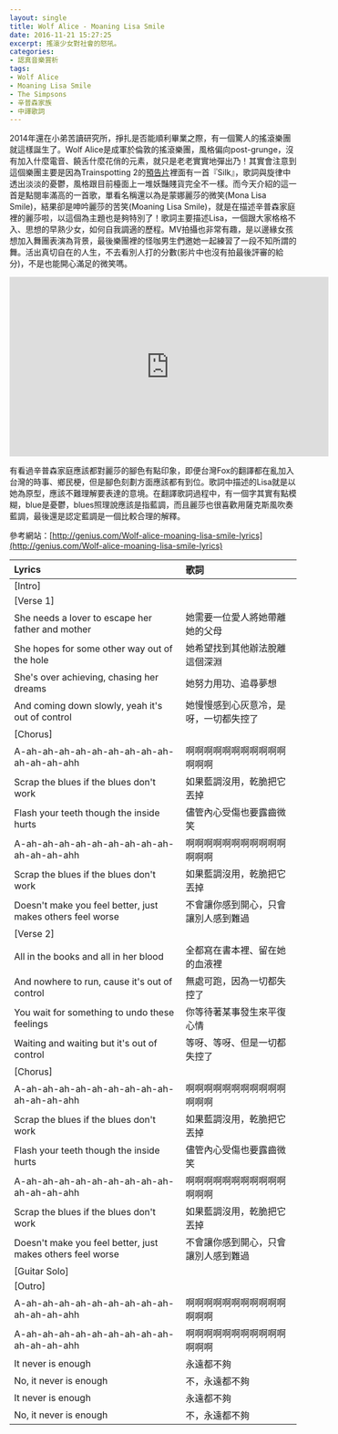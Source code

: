 ```yaml
---
layout: single
title: Wolf Alice - Moaning Lisa Smile
date: 2016-11-21 15:27:25
excerpt: 搖滾少女對社會的怒吼。
categories:
- 認真音樂賞析
tags:
- Wolf Alice
- Moaning Lisa Smile
- The Simpsons
- 辛普森家族
- 中譯歌詞
---
```


2014年還在小弟苦讀研究所，掙扎是否能順利畢業之際，有一個驚人的搖滾樂團就這樣誕生了。Wolf Alice是成軍於倫敦的搖滾樂團，風格偏向post-grunge，沒有加入什麼電音、饒舌什麼花俏的元素，就只是老老實實地彈出乃！其實會注意到這個樂團主要是因為Trainspotting 2的[預告片](https://www.youtube.com/watch?v=EsozpEE543w)裡面有一首『Silk』，歌詞與旋律中透出淡淡的憂鬱，風格跟目前檯面上一堆妖豔賤貨完全不一樣。而今天介紹的這一首是點閱率滿高的一首歌，單看名稱還以為是蒙娜麗莎的微笑(Mona Lisa Smile)，結果卻是呻吟麗莎的苦笑(Moaning Lisa Smile)，就是在描述辛普森家庭裡的麗莎啦，以這個為主題也是夠特別了！歌詞主要描述Lisa，一個跟大家格格不入、思想的早熟少女，如何自我調適的歷程。MV拍攝也非常有趣，是以邊緣女孩想加入舞團表演為背景，最後樂團裡的怪咖男生們邀她一起練習了一段不知所謂的舞。活出真切自在的人生，不去看別人打的分數(影片中也沒有拍最後評審的給分)，不是也能開心滿足的微笑嗎。

<p style="text-align: center;"><iframe allowfullscreen="" frameborder="0" height="315" src="https://www.youtube.com/embed/z71df68qLp0?wmode=transparent" width="560" class=""></iframe></p>

有看過辛普森家庭應該都對麗莎的腳色有點印象，即便台灣Fox的翻譯都在亂加入台灣的時事、鄉民梗，但是腳色刻劃方面應該都有到位。歌詞中描述的Lisa就是以她為原型，應該不難理解要表達的意境。在翻譯歌詞過程中，有一個字其實有點模糊，blue是憂鬱，blues照理說應該是指藍調，而且麗莎也很喜歡用薩克斯風吹奏藍調，最後還是認定藍調是一個比較合理的解釋。

參考網站：[http://genius.com/Wolf-alice-moaning-lisa-smile-lyrics](http://genius.com/Wolf-alice-moaning-lisa-smile-lyrics)

|Lyrics|歌詞|
|:-|:-|
|[Intro]||
|[Verse 1]||
|She needs a lover to escape her father and mother|她需要一位愛人將她帶離她的父母|
|She hopes for some other way out of the hole|她希望找到其他辦法脫離這個深淵|
|She's over achieving, chasing her dreams|她努力用功、追尋夢想|
|And coming down slowly, yeah it's out of control|她慢慢感到心灰意冷，是呀，一切都失控了|
|[Chorus]||
|A-ah-ah-ah-ah-ah-ah-ah-ah-ah-ah-ah-ah-ahh|啊啊啊啊啊啊啊啊啊啊啊啊啊啊|
|Scrap the blues if the blues don't work|如果藍調沒用，乾脆把它丟掉|
|Flash your teeth though the inside hurts|儘管內心受傷也要露齒微笑|
|A-ah-ah-ah-ah-ah-ah-ah-ah-ah-ah-ah-ah-ahh|啊啊啊啊啊啊啊啊啊啊啊啊啊啊|
|Scrap the blues if the blues don't work|如果藍調沒用，乾脆把它丟掉|
|Doesn't make you feel better, just makes others feel worse|不會讓你感到開心，只會讓別人感到難過|
|[Verse 2]||
|All in the books and all in her blood|全都寫在書本裡、留在她的血液裡|
|And nowhere to run, cause it's out of control|無處可跑，因為一切都失控了|
|You wait for something to undo these feelings|你等待著某事發生來平復心情|
|Waiting and waiting but it's out of control|等呀、等呀、但是一切都失控了|
|[Chorus]||
|A-ah-ah-ah-ah-ah-ah-ah-ah-ah-ah-ah-ah-ahh|啊啊啊啊啊啊啊啊啊啊啊啊啊啊|
|Scrap the blues if the blues don't work|如果藍調沒用，乾脆把它丟掉|
|Flash your teeth though the inside hurts|儘管內心受傷也要露齒微笑|
|A-ah-ah-ah-ah-ah-ah-ah-ah-ah-ah-ah-ah-ahh|啊啊啊啊啊啊啊啊啊啊啊啊啊啊|
|Scrap the blues if the blues don't work|如果藍調沒用，乾脆把它丟掉|
|Doesn't make you feel better, just makes others feel worse|不會讓你感到開心，只會讓別人感到難過|
|[Guitar Solo]||
|[Outro]||
|A-ah-ah-ah-ah-ah-ah-ah-ah-ah-ah-ah-ah-ahh|啊啊啊啊啊啊啊啊啊啊啊啊啊啊|
|A-ah-ah-ah-ah-ah-ah-ah-ah-ah-ah-ah-ah-ahh|啊啊啊啊啊啊啊啊啊啊啊啊啊啊|
|It never is enough|永遠都不夠|
|No, it never is enough|不，永遠都不夠|
|It never is enough|永遠都不夠|
|No, it never is enough|不，永遠都不夠|
